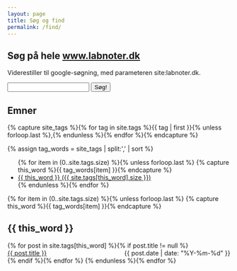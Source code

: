 ```yaml
---
layout: page
title: Søg og find
permalink: /find/
---
```


## Søg på hele www.labnoter.dk

Viderestiller til google-søgning, med parameteren site:labnoter.dk.

<input type="text" name="find_text" id='find_text' onkeydown="if (event.keyCode == 13) document.getElementById('search_button').click()">
<button type="button" id="search_button"
onclick="location.href='http://www.google.com/search?q=site:labnoter.dk+' + document.getElementById('find_text').value"
>
Søg!
</button>

## Emner

<!-- Al den følgende kode er fra: http://pavdmyt.com/how-to-implement-tags-at-jekyll-website/ -->
<!-- Get the tag name for every tag on the site and set them
to the `site_tags` variable. -->
{% capture site_tags %}{% for tag in site.tags %}{{ tag | first }}{% unless forloop.last %},{% endunless %}{% endfor %}{% endcapture %}

<!-- `tag_words` is a sorted array of the tag names. -->
{% assign tag_words = site_tags | split:',' | sort %}

<!-- List of all tags -->
<ul class="tags">
  {% for item in (0..site.tags.size) %}{% unless forloop.last %}
    {% capture this_word %}{{ tag_words[item] }}{% endcapture %}
    <li>
      <a href="#{{ this_word | cgi_escape }}" class="tag">{{ this_word }}
        <span>({{ site.tags[this_word].size }})</span>
      </a>
    </li>
  {% endunless %}{% endfor %}
</ul>

<!-- Posts by Tag -->
<div>
  {% for item in (0..site.tags.size) %}{% unless forloop.last %}
    {% capture this_word %}{{ tag_words[item] }}{% endcapture %}
    <h2 id="{{ this_word | cgi_escape }}">{{ this_word }}</h2>
    {% for post in site.tags[this_word] %}{% if post.title != null %}
      <div>
        <span style="float: left;">
          <a href="{{ post.url }}">{{ post.title }}</a>
        </span>
        <span style="float: right;">
          {{ post.date | date: "%Y-%m-%d" }}
        </span>
      </div>
      <div style="clear: both;"></div>
    {% endif %}{% endfor %}
  {% endunless %}{% endfor %}
</div>
